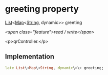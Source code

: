 


# greeting property







[List](https:api.flutter.dev/flutter/dart-core/List-class.html)&lt;[Map](https:api.flutter.dev/flutter/dart-core/Map-class.html)&lt;[String](https:api.flutter.dev/flutter/dart-core/String-class.html), dynamic\>\> greeting
  
_\<span class="feature"\>read / write\</span\>_



\<p\>qrController.\</p\>



## Implementation

```dart
late List\<Map\<String, dynamic\>\> greeting;
```







